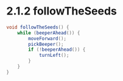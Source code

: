 # 2.1.2 followTheSeeds

```java
void followTheSeeds() {
    while (beeperAhead()) {
        moveForward();
        pickBeeper();
        if (!beeperAhead()) {
            turnLeft();
        }
    }
}
```
